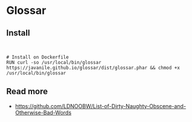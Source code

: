 # Glossar





## Install

```


# Install on Dockerfile
RUN curl -so /usr/local/bin/glossar https://javanile.github.io/glossar/dist/glossar.phar && chmod +x /usr/local/bin/glossar
```

## Read more

- https://github.com/LDNOOBW/List-of-Dirty-Naughty-Obscene-and-Otherwise-Bad-Words

